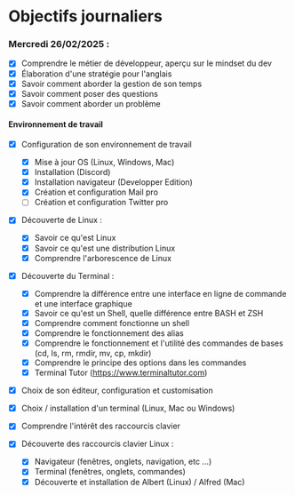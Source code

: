 # Objectifs journaliers

### Mercredi 26/02/2025 :

- [x] Comprendre le métier de développeur, aperçu sur le mindset du dev
- [x] Élaboration d'une stratégie pour l'anglais
- [x] Savoir comment aborder la gestion de son temps
- [x] Savoir comment poser des questions
- [x] Savoir comment aborder un problème

#### Environnement de travail

- [x] Configuration de son environnement de travail

  - [x] Mise à jour OS (Linux, Windows, Mac)
  - [x] Installation (Discord)
  - [x] Installation navigateur (Developper Edition)
  - [x] Création et configuration Mail pro
  - [ ] Création et configuration Twitter pro

- [x] Découverte de Linux :

  - [x] Savoir ce qu'est Linux
  - [x] Savoir ce qu'est une distribution Linux
  - [x] Comprendre l'arborescence de Linux

- [x] Découverte du Terminal :

  - [x] Comprendre la différence entre une interface en ligne de commande et une interface graphique
  - [x] Savoir ce qu'est un Shell, quelle différence entre BASH et ZSH
  - [x] Comprendre comment fonctionne un shell
  - [x] Comprendre le fonctionnement des alias
  - [x] Comprendre le fonctionnement et l'utilité des commandes de bases (cd, ls, rm, rmdir, mv, cp, mkdir)
  - [x] Comprendre le principe des options dans les commandes
  - [x] Terminal Tutor (https://www.terminaltutor.com)

- [x] Choix de son éditeur, configuration et customisation
- [x] Choix / installation d'un terminal (Linux, Mac ou Windows)

- [x] Comprendre l'intérêt des raccourcis clavier
- [x] Découverte des raccourcis clavier Linux :
  - [x] Navigateur (fenêtres, onglets, navigation, etc …)
  - [x] Terminal (fenêtres, onglets, commandes)
  - [x] Découverte et installation de Albert (Linux) / Alfred (Mac)
